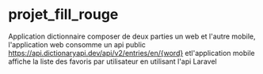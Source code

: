 # projet_fill_rouge
Application dictionnaire composer de deux parties un web et l'autre mobile, l'application web consomme un api public  https://api.dictionaryapi.dev/api/v2/entries/en/{word} etl'application mobile affiche la liste des favoris par utilisateur en utilisant l'api Laravel

